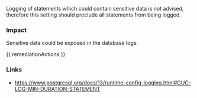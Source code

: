 
Logging of statements which could contain sensitive data is not advised, therefore this setting should preclude all statements from being logged.

### Impact
Sensitive data could be exposed in the database logs.

<!-- DO NOT CHANGE -->
{{ remediationActions }}

### Links
- https://www.postgresql.org/docs/13/runtime-config-logging.html#GUC-LOG-MIN-DURATION-STATEMENT


